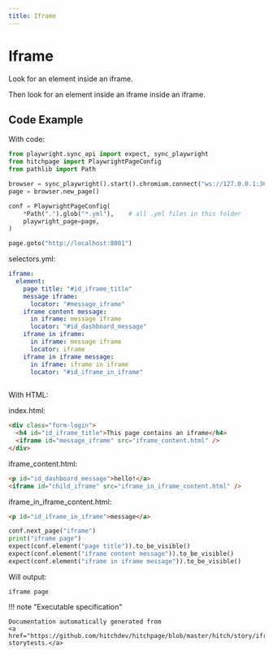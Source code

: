 ```yaml
---
title: Iframe
---
```

# Iframe




Look for an element inside an iframe.

Then look for an element inside an iframe inside an iframe.


## Code Example


With code:

```python
from playwright.sync_api import expect, sync_playwright
from hitchpage import PlaywrightPageConfig
from pathlib import Path

browser = sync_playwright().start().chromium.connect("ws://127.0.0.1:3605")
page = browser.new_page()

conf = PlaywrightPageConfig(
    *Path(".").glob("*.yml"),    # all .yml files in this folder
    playwright_page=page,
)

page.goto("http://localhost:8001")

```


selectors.yml:

```yaml
iframe:
  element:
    page title: "#id_iframe_title"
    message iframe:
      locator: "#message_iframe"
    iframe content message:
      in iframe: message iframe
      locator: "#id_dashboard_message"
    iframe in iframe:
      in iframe: message iframe
      locator: iframe
    iframe in iframe message:
      in iframe: iframe in iframe
      locator: "#id_iframe_in_iframe"
    
```

With HTML:


index.html:

```html
<div class="form-login">
  <h4 id="id_iframe_title">This page contains an iframe</h4>
  <iframe id="message_iframe" src="iframe_content.html" />
</div>

```

iframe_content.html:

```html
<p id="id_dashboard_message">hello!</a>
<iframe id="child_iframe" src="iframe_in_iframe_content.html" />

```

iframe_in_iframe_content.html:

```html
<p id="id_iframe_in_iframe">message</a>

```







```python
conf.next_page("iframe")
print("iframe page")
expect(conf.element("page title")).to_be_visible()
expect(conf.element("iframe content message")).to_be_visible()
expect(conf.element("iframe in iframe message")).to_be_visible()

```

Will output:
```
iframe page
```









!!! note "Executable specification"

    Documentation automatically generated from 
    <a href="https://github.com/hitchdev/hitchpage/blob/master/hitch/story/iframe.story">iframe.story
    storytests.</a>

